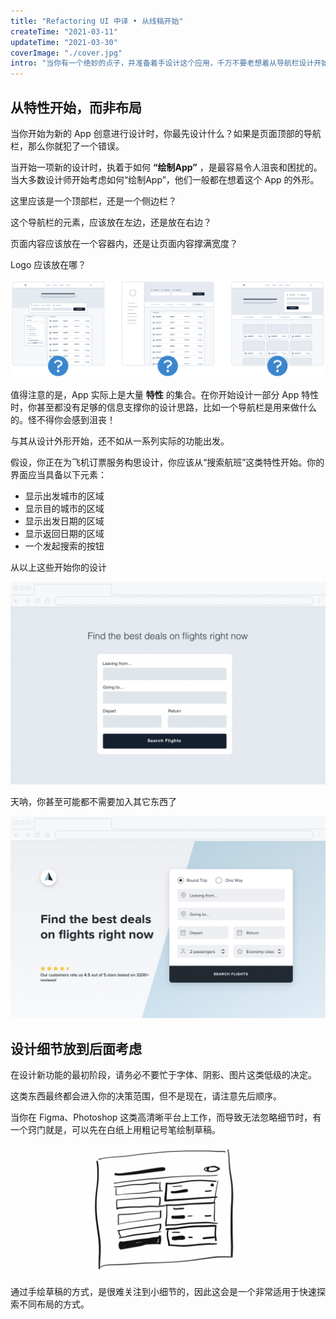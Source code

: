 ```yaml
---
title: "Refactoring UI 中译 • 从线稿开始"
createTime: "2021-03-11"
updateTime: "2021-03-30"
coverImage: "./cover.jpg"
intro: "当你有一个绝妙的点子，并准备着手设计这个应用，千万不要老想着从导航栏设计开始"
---
```


## 从特性开始，而非布局

当你开始为新的 App 创意进行设计时，你最先设计什么？如果是页面顶部的导航栏，那么你就犯了一个错误。

当开始一项新的设计时，执着于如何 **“绘制App”** ，是最容易令人沮丧和困扰的。当大多数设计师开始考虑如何“绘制App”，他们一般都在想着这个 App 的外形。

这里应该是一个顶部栏，还是一个侧边栏？

这个导航栏的元素，应该放在左边，还是放在右边？

页面内容应该放在一个容器内，还是让页面内容撑满宽度？

Logo 应该放在哪？

![todo: 这张图重新截](./1.png)

值得注意的是，App 实际上是大量 **特性** 的集合。在你开始设计一部分 App 特性时，你甚至都没有足够的信息支撑你的设计思路，比如一个导航栏是用来做什么的。怪不得你会感到沮丧！

与其从设计外形开始，还不如从一系列实际的功能出发。

假设，你正在为飞机订票服务构思设计，你应该从“搜索航班”这类特性开始。你的界面应当具备以下元素：

+ 显示出发城市的区域
+ 显示目的城市的区域
+ 显示出发日期的区域
+ 显示返回日期的区域
+ 一个发起搜索的按钮

从以上这些开始你的设计

![2](./2.png)

天呐，你甚至可能都不需要加入其它东西了

![3](./3.png)

## 设计细节放到后面考虑

在设计新功能的最初阶段，请务必不要忙于字体、阴影、图片这类低级的决定。

这类东西最终都会进入你的决策范围，但不是现在，请注意先后顺序。

当你在 Figma、Photoshop 这类高清晰平台上工作，而导致无法忽略细节时，有一个窍门就是，可以先在白纸上用粗记号笔绘制草稿。

![4](./4.png)

通过手绘草稿的方式，是很难关注到小细节的，因此这会是一个非常适用于快速探索不同布局的方式。
